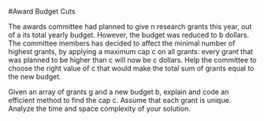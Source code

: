 #Award Budget Cuts

The awards committee had planned to give n research grants this year, out of a its total yearly budget. However, the budget was reduced to b dollars. The committee members has decided to affect the minimal number of highest grants, by applying a maximum cap c on all grants: every grant that was planned to be higher than c will now be c dollars. Help the committee to choose the right value of c that would make the total sum of grants equal to the new budget.

Given an array of grants g and a new budget b, explain and code an efficient method to find the cap c. Assume that each grant is unique. Analyze the time and space complexity of your solution.
